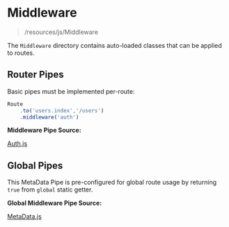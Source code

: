 # Middleware

> /resources/js/Middleware

The `Middleware` directory contains auto-loaded classes that can be applied to routes. 

## Router Pipes

Basic pipes must be implemented per-route:

```javascript
Route
    .to('users.index','/users')
    .middleware('auth')
```

**Middleware Pipe Source:**

[Auth.js](https://raw.githubusercontent.com/bayareawebpro/laravel-micro-spa-boilerplate/master/resources/js/Middleware/Auth.js ':include :type=code')

## Global Pipes

This MetaData Pipe is pre-configured for global route usage by returning `true` from `global` static getter.

**Global Middleware Pipe Source:**

[MetaData.js](https://raw.githubusercontent.com/bayareawebpro/laravel-micro-spa-boilerplate/master/resources/js/Middleware/MetaData.js ':include :type=code')
